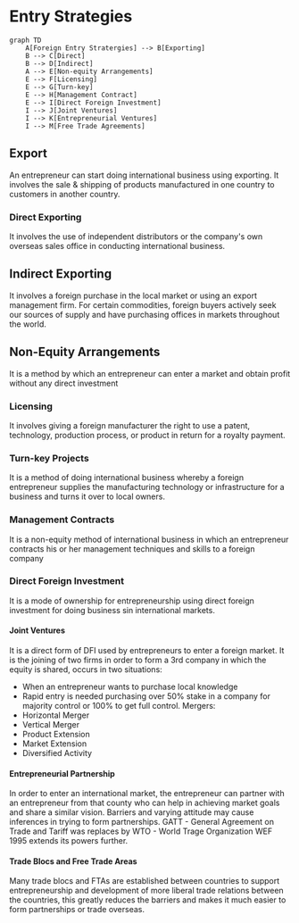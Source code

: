 # Entry Strategies

```mermaid
graph TD
	A[Foreign Entry Stratergies] --> B[Exporting]
	B --> C[Direct]
	B --> D[Indirect]
	A --> E[Non-equity Arrangements]
	E --> F[Licensing]
	E --> G[Turn-key]
	E --> H[Management Contract]
	E --> I[Direct Foreign Investment]
	I --> J[Joint Ventures]
	I --> K[Entrepreneurial Ventures]
	I --> M[Free Trade Agreements]
```


## Export
An entrepreneur can start doing international business using exporting. It involves the sale & shipping of products manufactured in one country to customers in another country.
### Direct Exporting
It involves the use of independent distributors or the company's own overseas sales office in conducting international business. 
## Indirect Exporting
It involves a foreign purchase in the local market or using an export management firm. For certain commodities, foreign buyers actively seek our sources of supply and have purchasing offices in markets throughout the world.
## Non-Equity Arrangements
It is a method by which an entrepreneur can enter a market and obtain profit without any direct investment
### Licensing
It involves giving a foreign manufacturer the right to use a patent, technology, production process, or product in return for a royalty payment. 
### Turn-key Projects
It is a method of doing international business whereby a foreign entrepreneur supplies the manufacturing technology or infrastructure for a business and turns it over to local owners.
### Management Contracts
It is a non-equity method of international business in which an entrepreneur contracts his or her management techniques and skills to a foreign company
### Direct Foreign Investment
It is a mode of ownership for entrepreneurship using direct foreign investment for doing business sin international markets.
#### Joint Ventures
It is a direct form of DFI used by entrepreneurs to enter a foreign market. It is the joining of two firms in order to form a 3rd company in which the equity is shared, occurs in two situations:
- When an entrepreneur wants to purchase local knowledge
- Rapid entry is needed
purchasing over 50% stake in a company for majority control or 100% to get full control.
Mergers:
- Horizontal Merger
- Vertical Merger
- Product Extension
- Market Extension
- Diversified Activity
#### Entrepreneurial Partnership
In order to enter an international market, the entrepreneur can partner with an entrepreneur from that county who can help in achieving market goals and share a similar vision. Barriers and varying attitude may cause inferences in trying to form partnerships.
GATT - General Agreement on Trade and Tariff was replaces by WTO - World Trage Organization WEF 1995 extends its powers further.
#### Trade Blocs and Free Trade Areas
Many trade blocs and FTAs are established between countries to support entrepreneurship and development of more liberal trade relations between the countries, this greatly reduces the barriers and makes it much easier to form partnerships or trade overseas.